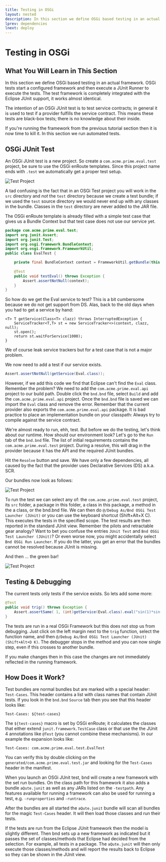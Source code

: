 ```yaml
---
title: Testing in OSGi
layout: nested
description: In this section we define OSGi based testing in an actual framework
lprev: dependencies
lnext: deploy
---
```

# Testing in OSGi

## What You Will Learn in This Section

In this section we define OSGi based testing in an actual framework. OSGi tests start a configured framework and then execute a JUnit Runner to execute the tests. The test framework is completely integrated with the Eclipse JUnit support, it works almost identical.

The intention of an OSGi JUnit test is to test service contracts; in general it is used to test if a provider fulfills the service contract. This means these tests are black-box tests; there is no knowledge about their inside.

If you're running the framework from the previous tutorial section then it is now time to kill it. In this section we run automated tests.

## OSGi JUnit Test


An OSGi JUnit test is a new project. So create a `com.acme.prime.eval.test` project, be sure to  use the OSGi enRoute templates. Since this project name ends with `.test` we automatically get a proper test setup.

![Test Project](img/test-test-0.png)

A tad confusing is the fact that in an OSGi Test project you will work in the `src` directory and *not* the `test` directory because we create a test bundle; if we used the `test` source directory we would never end up with any classes in the bundle. Classes in the `test` directory are never added to the JAR file.

The OSGi enRoute template is already filled with a simple test case that gives us a Bundle Context but that test case does not use our service yet. 

```java
package com.acme.prime.eval.test;
import org.junit.Assert;
import org.junit.Test;
import org.osgi.framework.BundleContext;
import org.osgi.framework.FrameworkUtil;
public class EvalTest {

	private final BundleContext context = FrameworkUtil.getBundle(this.getClass()).getBundleContext();
	
	@Test
	public void testEval() throws Exception {
		Assert.assertNotNull(context);
	}
}
```

So how do we get the Eval service to test? This is a bit cumbersome because we do not get support from DS. Alas, back to the old days when you had to get a service by hand:

```
<T> T getService(Class<T> clazz) throws InterruptedException {
	ServiceTracker<T,T> st = new ServiceTracker<>(context, clazz, null);
	st.open();
	return st.waitForService(1000);
}
```

We of course leak service trackers but for a test case that is not a major problem.

We now need to add a test if our service exists. 

```java
Assert.assertNotNull(getService(Eval.class));
```
	
However, if we add this code we find that Eclipse can't find the `Eval` class. Remember the problem? We need to add the `com.acme.prime.eval.api` project to our build path. Double click the `bnd.bnd` file, select `Build` and add the `com.acme.prime.eval.api` project. Once the `bnd.bnd` file is saved we can import the `Eval` class and remove the error. Remember that the current provider also exports the `com.acme.prime.eval.api` package. It is bad practice to place an implementation bundle on your classpath: Always try to compile against the service contract.

We're almost ready to run, ehh, test. But before we do the testing, let's think about our runtime. How should our environment look? Let's go to the `Run` tab of the `bnd.bnd` file. The list of initial requirements contains the `com.acme.prime.eval.test` project. During a resolve, this will drag in the provider because it has the API and the required JUnit bundles.

Hit the `Resolve` button and save. We have only a few dependencies, all caused by the fact that the provider uses Declarative Services (DS) a.k.a. SCR.

Our bundles now look as follows:

![Test Project](img/test-test-1.png)

To run the test we can select any of: the `com.acme.prime.eval.test` project, its `src` folder, a package in this folder, a class in this package, a method in the a class, or the bnd.bnd file. We can then do `@/Debug As/Bnd OSGi Test Launcher (JUnit)` or you can use the keyboard shortcut (Shift+Alt+X C). This executes the tests in the specified scope. The test results are then reported in the standard JUnit view. Remember the pilots and retractable gear analogy? Want to bet you confuse the entries `JUnit Test` and `Bnd OSGi Test Launcher (JUnit)`? Or even worse now, you might accidentally select `Bnd OSGi Run Launcher`. If you do the latter, you get an error that the bundles cannot be resolved because JUnit is missing.

And then ... the green bar!

![Test Project](img/test-test-2.png)



## Testing & Debugging

The current tests only tests if the service exists. So lets add some more:

```java
@Test
public void trig() throws Exception {
	Assert.assertSame( 1, (int)getService(Eval.class).eval("sin(1)*sin(1)+cos(1)*cos(1)"));
}
```

The tests are run in a real OSGi Framework but this does not stop us from debugging. Just click on the left margin next to the `trig` function, select the function name, and then `@/Debug As/Bnd OSGi Test Launcher (JUnit) (Shift+Alt+D K)`. The debugger stops in the method and you can now single step, even if this crosses to another bundle.

If you make changes then in this case the changes are not immediately reflected in the running framework. 

## How Does it Work?

Test bundles are normal bundles but are marked with a special header: `Test-Cases`. This header contains a list with class names that contain JUnit tests. If you look in the `bnd.bnd` `Source` tab then you see that this header looks like:

```
Test-Cases: ${test-cases}
```

The `${test-cases}` macro is set by OSGi enRoute; it calculates the classes that either extend `junit.framework.TestCase` class or that use the the JUnit 4 annotations like `@Test` (you cannot combine these mechanisms). In our example the expansion looks like:

```
Test-Cases: com.acme.prime.eval.test.EvalTest
```

You can verify this by double clicking on the `generated/com.acme.prime.eval.test.jar` and looking for the `Test-Cases` header in the manifest.

When you launch an OSGi JUnit test, bnd will create a new framework with the set run bundles. On the class path for this framework it also adds a bundle `aQute.junit` as well as any JARs listed on the `-testpath`. Any features available for running a framework can also be used for running a test, e.g. `-runproperties` and `-runtrace`.

After the bundles are all started the `aQute.junit` bundle will scan all bundles for the magic `Test-Cases` header. It will then load those classes and run their tests.

If the tests are run from the Eclipse JUnit framework then the model is slightly different. Then bnd sets up a new framework as indicated but it passes the set of classes/methods that Eclipse had decided from the selection. For example, all tests in a package. The `aQute.junit` will then only execute those classes/methods and will report the results back to Eclipse so they can be shown in the JUnit view.
